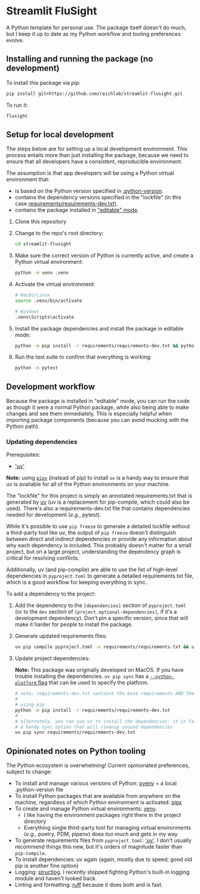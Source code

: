 # Streamlit FluSight

A Python template for personal use. The package itself doesn't do much, but I keep it up to date as my Python workflow
and tooling preferences evolve.

## Installing and running the package (no development)

To install this package via pip:

```bash
pip install git+https://github.com/reichlab/streamlit-flusight.git
```

To run it:
```bash
flusight
```

## Setup for local development

The steps below are for setting up a local development environment. This process entails more than just installing the package,
because we need to ensure that all developers have a consistent, reproducible environment.

The assumption is that app developers will be using a Python virtual environment that:

- is based on the Python version specified in [.python-version](.python-version).
- contains the dependency versions specified in the "lockfile" (in this case [requirements/requirements-dev.txt](requirements/requirements-dev.txt)).
- contains the package installed in ["editable" mode](https://packaging.python.org/en/latest/guides/distributing-packages-using-setuptools/#working-in-development-mode).


1. Clone this repository
2. Change to the repo's root directory:

    ```bash
    cd streamlit-flusight
    ```
3. Make sure the correct version of Python is currently active, and create a Python virtual environment:

    ```bash
    python -m venv .venv
    ```
4. Activate the virtual environment:

    ```bash
    # MacOs/Linux
    source .venv/bin/activate

    # Windows
    .venv\Scripts\activate
    ```
5. Install the package dependencies and install the package in editable mode:

    ```bash
    python -m pip install -r requirements/requirements-dev.txt && python -m pip install -e .
    ```

6. Run the test suite to confirm that everything is working:

    ```bash
    python -m pytest
    ```

## Development workflow

Because the package is installed in "editable" mode, you can run the code as though it were a normal Python package, while also
being able to make changes and see them immediately. This is especially helpful when importing package components (because you
can avoid mucking with the Python path).

### Updating dependencies

Prerequisites:
- ['uv'](https://github.com/astral-sh/uv?tab=readme-ov-file#getting-started)

**Note:** using [`pipx`](https://pipx.pypa.io/stable/) (instead of pip) to install `uv` is a handy way to ensure that uv is available for all of the Python environments on your machine.

The "lockfile" for this project is simply an annotated requirements.txt that is generated by [uv](https://github.com/astral-sh/uv) (uv is a replacement for pip-compile, which
could also be used). There's also a requirements-dev.txt file that contains dependencies needed for development (_e.g._, pytest).

While it's possible to use `pip freeze` to generate a detailed lockfile without a third-party tool like uv, the output of `pip freeze` doesn't distinguish between direct and indirect dependencies or provide any information about why each dependency is included. This probably doesn't matter
for a small project, but on a large project, understanding the dependency graph is critical for resolving conflicts.

Additionally, uv (and pip-compile) are able to use the list of high-level dependencies in `pyproject.toml` to generate a detailed requirements.txt file, which is a good workflow for keeping everything in sync.

To add a dependency to the project:

1. Add the dependency to the `[dependencies]` section of `pyproject.toml` (or to the `dev` section of `[project.optional-dependencies]`, if it's a development dependency). Don't pin a specific version, since that will make it harder for people to install the package.
2. Generate updated requirements files:

    ```bash
    uv pip compile pyproject.toml -o requirements/requirements.txt && uv pip compile pyproject.toml --extra dev -o requirements/requirements-dev.txt
    ```
3. Update project dependencies:

    **Note:** This package was originally developed on MacOS. If you have trouble installing the dependencies. `uv pip sync` has a [`--python-platform` flag](https://github.com/astral-sh/uv?tab=readme-ov-file#multi-platform-resolution) that can be used to specify the platform.

    ```bash
    # note: requirements-dev.txt contains the base requirements AND the dev requirements
    #
    # using pip
    python -m pip install -r requirements/requirements-dev.txt
    #
    # alternately, you can use uv to install the dependencies: it is faster and has a
    # a handy sync option that will cleanup unused dependencies
    uv pip sync requirements/requirements-dev.txt

## Opinionated notes on Python tooling

The Python ecosystem is overwhelming! Current opinionated preferences, subject to change:

- To install and manage various versions of Python: [pyenv](https://github.com/pyenv/pyenv) + a local .python-version file
- To install Python packages that are available from anywhere on the machine, regardless of which Python environment is activated: [pipx](https://pipx.pypa.io/stable/)
- To create and manage Python virtual environments: [venv](https://docs.python.org/3/library/venv.html).
    - I like having the environment packages right there in the project directory
    - Everything single third-party tool for managing virtual environments (_e.g._, poetry, PDM, pipenv) does _too much_ and gets in my way
- To generate requirements files from `pyproject.toml`: ['uv'](https://github.com/astral-sh/uv?tab=readme-ov-file#getting-started). I don't usually recommend things this new, but it's orders of magnitude faster than `pip-compile`.
- To install dependencies: uv again (again, mostly due to speed; good old pip is another fine option)
- Logging: [structlog](https://www.structlog.org/en/stable/). I recently stopped fighting Python's built-in logging module and haven't looked back.
- Linting and formatting: [ruff](https://github.com/astral-sh/ruff) because it does both and is fast.
